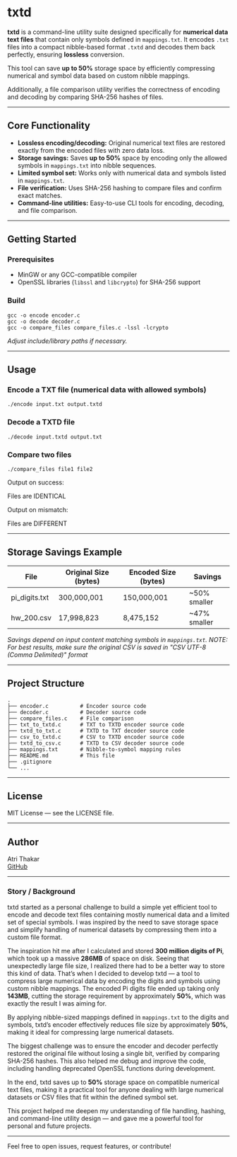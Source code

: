 # txtd

**txtd** is a command-line utility suite designed specifically for **numerical data text files** that contain only symbols defined in `mappings.txt`. It encodes `.txt` files into a compact nibble-based format `.txtd` and decodes them back perfectly, ensuring **lossless** conversion.

This tool can save **up to 50%** storage space by efficiently compressing numerical and symbol data based on  custom nibble mappings.

Additionally, a file comparison utility verifies the correctness of encoding and decoding by comparing SHA-256 hashes of files.

---

## Core Functionality

- **Lossless encoding/decoding:** Original numerical text files are restored exactly from the encoded files with zero data loss.
- **Storage savings:** Saves **up to 50%** space by encoding only the allowed symbols in `mappings.txt` into nibble sequences.
- **Limited symbol set:** Works only with numerical data and symbols listed in `mappings.txt`.
- **File verification:** Uses SHA-256 hashing to compare files and confirm exact matches.
- **Command-line utilities:** Easy-to-use CLI tools for encoding, decoding, and file comparison.

---

## Getting Started

### Prerequisites

- MinGW or any GCC-compatible compiler  
- OpenSSL libraries (`libssl` and `libcrypto`) for SHA-256 support

### Build

```
gcc -o encode encoder.c
gcc -o decode decoder.c
gcc -o compare_files compare_files.c -lssl -lcrypto
```

*Adjust include/library paths if necessary.*

---

## Usage

### Encode a TXT file (numerical data with allowed symbols)

```
./encode input.txt output.txtd
```

### Decode a TXTD file

```
./decode input.txtd output.txt
```

### Compare two files

```
./compare_files file1 file2
```

Output on success:

Files are IDENTICAL

Output on mismatch:

Files are DIFFERENT

---

## Storage Savings Example

| File                | Original Size (bytes) | Encoded Size (bytes) | Savings     |
|---------------------|----------------------|---------------------|-------------|
| pi_digits.txt       | 300,000,001          | 150,000,001         | ~50% smaller |
| hw_200.csv          | 17,998,823           | 8,475,152           | ~47% smaller |


*Savings depend on input content matching symbols in `mappings.txt`.*
*NOTE: For best results, make sure the original CSV is saved in "CSV UTF-8 (Comma Delimited)" format*

---

## Project Structure

```
.
├── encoder.c          # Encoder source code
├── decoder.c          # Decoder source code
├── compare_files.c    # File comparison 
├── txt_to_txtd.c      # TXT to TXTD encoder source code
├── txtd_to_txt.c      # TXTD to TXT decoder source code
├── csv_to_txtd.c      # CSV to TXTD encoder source code
├── txtd_to_csv.c      # TXTD to CSV decoder source code
├── mappings.txt       # Nibble-to-symbol mapping rules
├── README.md          # This file
├── .gitignore
└── ...
```

---

## License

MIT License — see the LICENSE file.

---

## Author

Atri Thakar  
[GitHub](https://github.com/atri-thakar)

---

### Story / Background

txtd started as a personal challenge to build a simple yet efficient tool to encode and decode text files containing mostly numerical data and a limited set of special symbols. I was inspired by the need to save storage space and simplify handling of numerical datasets by compressing them into a custom file format.

The inspiration hit me after I calculated and stored **300 million digits of Pi**, which took up a massive **286MB** of space on disk. Seeing that unexpectedly large file size, I realized there had to be a better way to store this kind of data. That’s when I decided to develop txtd — a tool to compress large numerical data by encoding the digits and symbols using custom nibble mappings. The encoded Pi digits file ended up taking only **143MB**, cutting the storage requirement by approximately **50%**, which was exactly the result I was aiming for.

By applying nibble-sized mappings defined in `mappings.txt` to the digits and symbols, txtd’s encoder effectively reduces file size by approximately **50%**, making it ideal for compressing large numerical datasets.

The biggest challenge was to ensure the encoder and decoder perfectly restored the original file without losing a single bit, verified by comparing SHA-256 hashes. This also helped me debug and improve the code, including handling deprecated OpenSSL functions during development.

In the end, txtd saves up to **50%** storage space on compatible numerical text files, making it a practical tool for anyone dealing with large numerical datasets or CSV files that fit within the defined symbol set.

This project helped me deepen my understanding of file handling, hashing, and command-line utility design — and gave me a powerful tool for personal and future projects.

---

Feel free to open issues, request features, or contribute!
